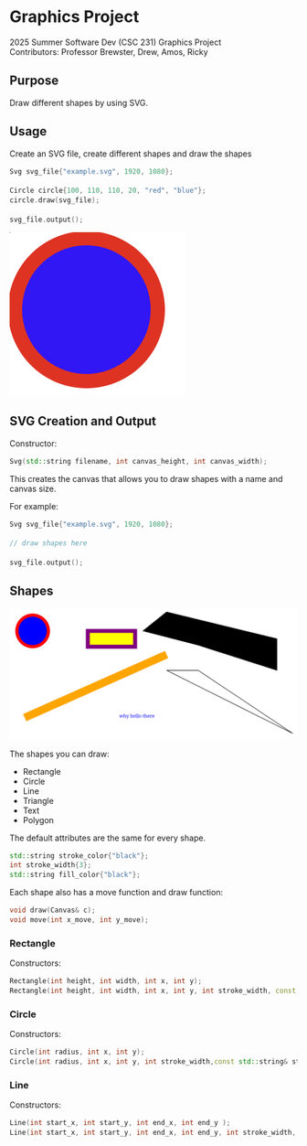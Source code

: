 # Graphics Project
2025 Summer Software Dev (CSC 231) Graphics Project\
Contributors: Professor Brewster, Drew, Amos, Ricky

## Purpose
Draw different shapes by using SVG.

## Usage
Create an SVG file, create different shapes and draw the shapes
```c++
Svg svg_file{"example.svg", 1920, 1080};

Circle circle{100, 110, 110, 20, "red", "blue"};
circle.draw(svg_file);

svg_file.output();
```
![example.png](example.png)

## SVG Creation and Output
Constructor:
```c++
Svg(std::string filename, int canvas_height, int canvas_width);
```
This creates the canvas that allows you to draw shapes with a name and canvas size.

For example:
```c++
Svg svg_file{"example.svg", 1920, 1080}; 

// draw shapes here

svg_file.output();
```

## Shapes

![all_shapes_example.png](all_shapes_example.png)

The shapes you can draw:
- Rectangle
- Circle
- Line
- Triangle
- Text
- Polygon

The default attributes are the same for every shape.

```c++
std::string stroke_color{"black"};
int stroke_width{3};
std::string fill_color{"black"};
```
Each shape also has a move function and draw function:
```c++
void draw(Canvas& c);
void move(int x_move, int y_move);
```

### Rectangle
Constructors:
```c++
Rectangle(int height, int width, int x, int y);
Rectangle(int height, int width, int x, int y, int stroke_width, const std::string& stroke_color, const std::string& fill_color);
```
### Circle
Constructors:
```c++
Circle(int radius, int x, int y);
Circle(int radius, int x, int y, int stroke_width,const std::string& stroke_color, const std::string& fill_color);
```

### Line
Constructors:
```c++
Line(int start_x, int start_y, int end_x, int end_y );
Line(int start_x, int start_y, int end_x, int end_y, int stroke_width, const std::string& stroke_color);
```

